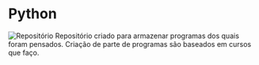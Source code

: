 # Python
![Repositório](https://user-images.githubusercontent.com/112363816/200155146-ac7d04c0-6328-4e3e-bd8b-4e7a75123a77.png)
Repositório criado para armazenar programas dos quais foram pensados.
Criação de parte de programas são baseados em cursos que faço.
